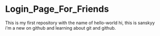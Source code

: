 # Login_Page_For_Friends
This is my first repository with the name of hello-world
hi, this is sanskyy 
i'm a new on github and learning about git and github.
